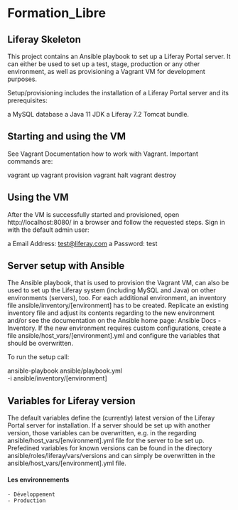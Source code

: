 # Formation_Libre

## Liferay Skeleton
This project contains an Ansible playbook to set up a Liferay Portal server. It can either be used to set up a test, stage, production or any other environment, as well as provisioning a Vagrant VM for development purposes.

Setup/provisioning includes the installation of a Liferay Portal server and its prerequisites:

a MySQL database
a Java 11 JDK
a Liferay 7.2 Tomcat bundle.

## Starting and using the VM
See Vagrant Documentation how to work with Vagrant. Important commands are:

vagrant up
vagrant provision
vagrant halt
vagrant destroy

## Using the VM
After the VM is successfully started and provisioned, open http://localhost:8080/ in a browser and follow the requested steps. Sign in with the default admin user:

a Email Address: test@liferay.com
a Password: test

## Server setup with Ansible
The Ansible playbook, that is used to provision the Vagrant VM, can also be used to set up the Liferay system (including MySQL and Java) on other environments (servers), too. For each additional environment, an inventory file ansible/inventory/[environment] has to be created. Replicate an existing inventory file and adjust its contents regarding to the new environment and/or see the documentation on the Ansible home page: Ansible Docs - Inventory. If the new environment requires custom configurations, create a file ansible/host_vars/[environment].yml and configure the variables that should be overwritten.

To run the setup call:

ansible-playbook ansible/playbook.yml \
                 -i ansible/inventory/[environment]

## Variables for Liferay version
The default variables define the (currently) latest version of the Liferay Portal server for installation. If a server should be set up with another version, those variables can be overwritten, e.g. in the regarding ansible/host_vars/[environment].yml file for the server to be set up. Prefedined variables for known versions can be found in the directory ansible/roles/liferay/vars/versions and can simply be overwritten in the ansible/host_vars/[environment].yml file.

#### Les environnements

    - Développement
    - Production
